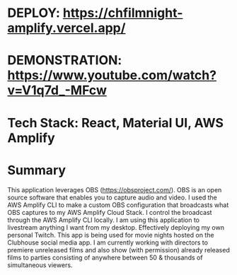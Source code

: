 # DEPLOY: https://chfilmnight-amplify.vercel.app/
# DEMONSTRATION: https://www.youtube.com/watch?v=V1q7d_-MFcw
# Tech Stack: React, Material UI, AWS Amplify

# Summary
This application leverages OBS (https://obsproject.com/). OBS is an open source software that enables you to capture audio and video. I used the AWS Amplify CLI to make a custom OBS configuration that broadcasts what OBS captures to my AWS Amplify Cloud Stack. I control the broadcast through the AWS Amplify CLI locally. I am using this application to livestream anything I want from my desktop. Effectively deploying my own personal Twitch. This app is being used for movie nights hosted on the Clubhouse social media app. I am currently working with directors to premiere unreleased films and also show (with permission) already released films to parties consisting of anywhere between 50 & thousands of simultaneous viewers.  
